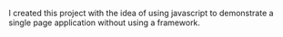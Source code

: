 I created this project with the idea of using javascript to demonstrate a single page application without using a framework.
